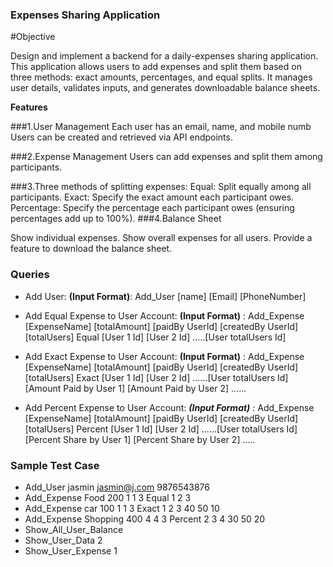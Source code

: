 ### Expenses Sharing Application

#Objective

Design and implement a backend for a daily-expenses sharing application. This application allows users to add expenses and split them based on three methods: exact amounts, percentages, and equal splits. It manages user details, validates inputs, and generates downloadable balance sheets.

**Features**

###1.User Management
Each user has an email, name, and mobile numb
Users can be created and retrieved via API endpoints.

###2.Expense Management
Users can add expenses and split them among participants.

###3.Three methods of splitting expenses:
Equal: Split equally among all participants.
Exact: Specify the exact amount each participant owes.
Percentage: Specify the percentage each participant owes (ensuring percentages add up to 100%).
###4.Balance Sheet

Show individual expenses.
Show overall expenses for all users.
Provide a feature to download the balance sheet.

### Queries
* Add User: 
**(Input Format)**: Add_User [name] [Email] [PhoneNumber]


* Add Equal Expense to User Account:
**(Input Format)** : Add_Expense [ExpenseName] [totalAmount] [paidBy UserId] [createdBy UserId] [totalUsers] Equal [User 1 Id] [User 2 Id] .....[User totalUsers Id]


* Add Exact Expense to User Account:
**(Input Format)** : Add_Expense [ExpenseName] [totalAmount] [paidBy UserId] [createdBy UserId] [totalUsers] Exact [User 1 Id] [User 2 Id] ......[User totalUsers Id] [Amount Paid by User 1] [Amount Paid by User 2] ......


* Add Percent Expense to User Account:
***(Input Format)*** : Add_Expense [ExpenseName] [totalAmount] [paidBy UserId] [createdBy UserId] [totalUsers] Percent [User 1 Id] [User 2 Id] ......[User totalUsers Id] [Percent Share by User 1] [Percent Share by User 2] .....

### Sample Test Case

* Add_User jasmin jasmin@j.com 9876543876
* Add_Expense Food 200 1 1 3 Equal 1 2 3
* Add_Expense car 100 1 1 3 Exact 1 2 3 40 50 10
* Add_Expense Shopping 400 4 4 3 Percent 2 3 4 30 50 20
* Show_All_User_Balance
* Show_User_Data 2
* Show_User_Expense 1
